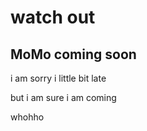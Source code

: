 # watch out


## MoMo coming soon


i am sorry i little bit late 

but i am sure i am coming

whohho
